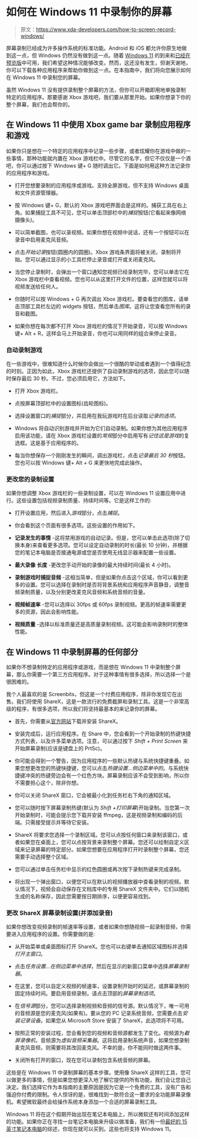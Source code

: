 # 如何在 Windows 11 中录制你的屏幕

> 原文：<https://www.xda-developers.com/how-to-screen-record-windows/>

屏幕录制已经成为许多操作系统的标准功能。Android 和 iOS 都允许你原生地做到这一点，但 Windows 仍然没有做到这一点。随着 [Windows 11](https://www.xda-developers.com/windows-11/) 的到来和[已经在预览版](https://www.xda-developers.com/windows-11-features-in-preview/)中可用，我们希望这种情况能够改变。然而，这还没有发生，但谢天谢地，你可以下载各种应用程序来帮助你做到这一点。在本指南中，我们将向您展示如何在 Windows 11 中录制您的屏幕。

虽然 Windows 11 没有提供录制整个屏幕的方法，但你可以开箱即用地单独录制特定的应用程序。那要感谢 Xbox 游戏吧，我们要从那里开始。如果你想录下你的整个屏幕，我们也会帮你的。

## 在 Windows 11 中使用 Xbox game bar 录制应用程序和游戏

如果你只是想在一个特定的应用程序中记录一些步骤，或者炫耀你在游戏中做的一些事情，那种功能就内置在 Xbox 游戏栏中。尽管它的名字，但它不仅仅是一个酒吧，你可以通过按下 Windows 键+ G 随时调出它。下面是如何用这种方法记录你的应用程序和游戏。

*   打开您想要录制的应用程序或游戏。支持全屏游戏，但不支持 Windows 桌面和文件资源管理器。
*   按 Windows 键+ G，默认的 Xbox 游戏吧界面会是这样的。捕获工具在右上角。如果捕捉工具不可见，您可以单击顶部栏中的*捕捉*按钮(它看起来像网络摄像头)。
*   可以简单截图，也可以录视频。如果你想在视频中说话，还有一个按钮可以在录音中启用麦克风音频。

*   点击*开始记录*按钮(圆圈内的圆圈)。Xbox 游戏条界面将被关闭，录制将开始。您可以通过显示的小工具栏停止录音或打开或关闭麦克风。

*   当您停止录制时，会弹出一个窗口通知您视频已经录制完毕，您可以单击它在 Xbox 游戏栏中查看视频。您也可以从这里打开文件的位置，这样您就可以将视频发送给任何人。
*   你随时可以按 Windows + G 再次调出 Xbox 游戏栏。要查看您的图库，请单击顶部工具栏左边的 widgets 按钮，然后单击*图库*。这将让您查看您所有的录音和截图。

*   如果你想在每次都不打开 Xbox 游戏栏的情况下开始录音，可以按 Windows 键+ Alt + R，这样会马上开始录音，你也可以用同样的组合来停止录音。

### 自动录制游戏

在一些游戏中，很难知道什么时候你会做出一个很酷的举动或者遇到一个值得纪念的时刻。正因为如此，Xbox 游戏栏还提供了自动录制游戏的选项，因此您可以随时保存最后 30 秒。不过，您必须启用它，方法如下。

*   打开 Xbox 游戏栏。
*   点按屏幕顶部栏中的设置图标(齿轮图标)。
*   选择设置窗口的*捕捉*部分，并启用在我玩游戏时在后台读取*记录的选项。*

*   Windows 将自动识别游戏并开始为它们自动录制。如果你想为其他应用程序启用该功能，请在 Xbox 游戏栏设置的*常规*部分中启用写有*记住这是游戏*的复选框。这是基于应用程序的。
*   每当你想保存一个刚刚发生的瞬间，调出游戏栏，点击*记录最后 30 秒*按钮。您也可以按 Windows 键+ Alt + G 来更快地完成此操作。

### 更改您的录制设置

如果你想调整 Xbox 游戏栏的一些录制设置，可以在 Windows 11 设置应用中进行。这些设置包括视频录制质量、持续时间等。它是这样工作的:

*   打开设置应用，然后进入*游戏*部分，点击*捕捉*。
*   你会看到这个页面有很多选项。这些设置的作用如下。

*   **记录发生的事情** -这将禁用游戏的自动记录。但是，您可以单击此选项(除了切换本身)来查看更多选项。您可以设定自动录制的时长(最长 10 分钟)，并根据您的笔记本电脑是否接通电源或您是否使用无线显示器来配置一些设置。

*   **最大录像** **长度** -更改您手动开始的录像的最大持续时间(最长 4 小时)。
*   **录制游戏时捕捉音频** -这相当简单，但是如果你点击这个区域，你可以看到更多的设置。您可以选择在录制时是否将背景系统和应用程序声音静音，调整音频录制质量，以及分别更改麦克风音频和系统音频的音量。

*   **视频帧速率** -您可以选择以 30fps 或 60fps 录制视频。更高的帧速率需要更多的资源，因此会影响性能。
*   **视频质量** -选择以标准质量还是高质量录制视频。这可能会影响录制时的整体性能。

## 在 Windows 11 中录制屏幕的任何部分

如果你不想录制特定的应用程序或游戏，而是想在 Windows 11 中录制整个屏幕，那么你需要一个第三方应用程序。对于这种事情有很多选择，所以选择一个是很困难的。

我个人最喜欢的是 Screenbits，但这是一个付费应用程序，除非你发现它在出售。我们将使用 ShareX，这是一款流行的免费截屏和录制工具。这是一个非常高级的程序，有很多选项，所以我们将坚持最基本的来记录你的屏幕。

*   首先，你需要从[官方网站](https://getsharex.com/)下载并安装 ShareX。
*   安装完成后，运行应用程序。在 Share 中，您会看到一个开始录制的热键快捷方式列表，以及许多菜单选项。注意，可以通过按下 *Shift + Print Screen* 来开始屏幕录制(应该是键盘上的 PrtSc)。

*   你可能会得到一个警告，因为应用程序的一些默认热键与系统快捷键重叠。如果您想更改您的热键快捷键，您可以点击*热键设置...侧边菜单中的*。与系统快捷键冲突的热键旁边会有一个红色方块。屏幕录制应该不会受到影响，所以你不需要担心这个，除非你想。
*   你可以关闭 ShareX 窗口，它会被最小化到任务栏右下角的通知区域。
*   您可以随时按下屏幕录制热键(默认为 *Shift +打印屏幕*)开始录制。当您第一次开始录制时，可能会提示您下载并安装 ffmpeg，这是视频录制和编码的后端。只需接受提示并等待它安装。
*   ShareX 将要求您选择一个录制区域。您可以点按任何窗口来录制该窗口，或者如果您在桌面上，您可以点按背景来录制整个屏幕。您还可以绘制自定义区域来记录屏幕的特定部分。如果您想要在应用程序打开时录制整个屏幕，您还需要手动选择整个区域。

*   您可以通过单击任务栏中显示的红色圆圈或再次按下录制热键来完成录制。
*   将出现一个弹出窗口，以便您可以在默认的视频播放器中查看录制的视频。默认情况下，视频会自动保存在文档库中的专用 ShareX 文件夹中。它们以随机生成的名称保存，因此您需要按日期排序，以便更容易找到。

### 更改 ShareX 屏幕录制设置(并添加录音)

如果你想改变视频录制的帧速率等设置，或者如果你想随视频一起录制音频，你需要进入应用程序的设置。你需要做的是:

*   从开始菜单或桌面图标打开 ShareX。您也可以右键单击通知区域图标并选择*打开主窗口*。
*   点击*任务设置...在侧边菜单中选择*，然后在显示的新窗口菜单中选择*屏幕录制器*。
*   在这里，您可以自定义视频的帧速率，设置录制开始时的延迟，或屏幕录制的固定持续时间。要启用音频录制，请点击顶部的*屏幕录制选项*。

*   在*信号源*部分，您可以选择录制视频和音频的信号源。默认情况下，唯一可用的音频源是您的麦克风(如果有)。要从您的 PC 记录系统音频，您需要点击*安装记录设备*。如果您从 Microsoft Store 安装了 ShareX，此选项将不可用。

*   按照正常的安装过程，您会看到您的视频和音频源都发生了变化。视频源为*截屏录像机*，音频源为*虚拟音频采集器*。这将启用录制系统声音，如果您想录制麦克风音频，则需要将其改回麦克风。不幸的是，你不能同时做这两件事。

*   关闭所有打开的窗口，现在您可以录制包含系统音频的屏幕。

这些是在 Windows 11 中录制屏幕的基本步骤。使用像 ShareX 这样的工具，您可以做更多的事情，但是如果您想更深入地了解它提供的所有功能，我们会让您自己决定。我们选择它作为本指南的主要原因是因为它是一个免费的工具，没有广告和强迫你付费的限制。令人惊讶的是，很难找到一款符合这一要求的全功能屏幕录像机。希望微软最终会给操作系统本身添加一个合适的屏幕录制工具。

Windows 11 将在这个假期开始出现在笔记本电脑上，所以微软还有时间添加这样的功能。如果你正在寻找一台笔记本电脑来升级以做准备，我们有一份[最好的 15 英寸笔记本电脑](https://www.xda-developers.com/best-laptops/)的综述，你现在就可以买到。这些也将支持 Windows 11。